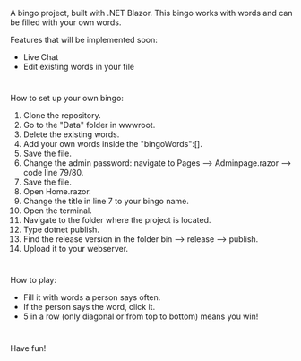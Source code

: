 A bingo project, built with .NET Blazor. This bingo works with words and can be filled with your own words.

Features that will be implemented soon:

- Live Chat
- Edit existing words in your file

<h1></h1>

How to set up your own bingo:
1. Clone the repository.
2. Go to the "Data" folder in wwwroot.
3. Delete the existing words.
4. Add your own words inside the "bingoWords":[].
5. Save the file.
6. Change the admin password: navigate to Pages --> Adminpage.razor --> code line 79/80.
7. Save the file.
8. Open Home.razor.
9. Change the title in line 7 to your bingo name.
10. Open the terminal.
11. Navigate to the folder where the project is located.
12. Type dotnet publish.
13. Find the release version in the folder bin --> release --> publish.
14. Upload it to your webserver.

<h1></h1>

How to play:
- Fill it with words a person says often.
- If the person says the word, click it.
- 5 in a row (only diagonal or from top to bottom) means you win!

<h1></h1>

Have fun!
